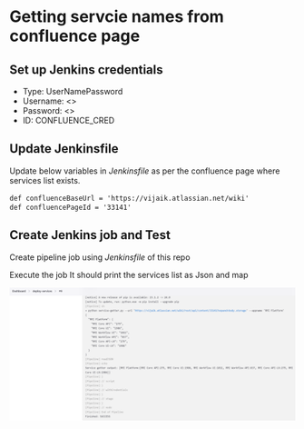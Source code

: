 # Getting servcie names from confluence page

## Set up Jenkins credentials
- Type: UserNamePassword
- Username: <<confluce user email>>
- Password: <<conflunce api_token>>
- ID: CONFLUENCE_CRED

## Update Jenkinsfile
Update below variables in *Jenkinsfile* as per the confluence page where services list exists.

```
def confluenceBaseUrl = 'https://vijaik.atlassian.net/wiki'
def confluencePageId = '33141'
```

## Create Jenkins job and Test
Create pipeline job using *Jenkinsfile* of this repo

Execute the job
It should print the services list as Json and map

![jenkins-job-listing-services](https://github.com/kumvijaya/deploy-service-getter/blob/main/images/jenkins-job-listing-services.png)

